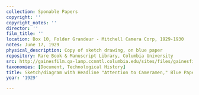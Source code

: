```yaml
---
collection: Sponable Papers
copyright: ''
copyright_notes: ''
director: ''
film_title: ''
location: Box 10, Folder Grandeur - Mitchell Camera Corp, 1929-1930
notes: June 17, 1929
physical_description: Copy of sketch drawing, on blue paper
repository: Rare Book & Manuscript Library, Columbia University
src: http://gainesfilm.qa-lamp.ccnmtl.columbia.edu/sites/files/gainesfilm/images/1000102094.jpg
taxonomies: [Document, Technological History]
title: Sketch/diagram with Headline "Attention to Cameramen," Blue Paper
year: '1929'

---
```

